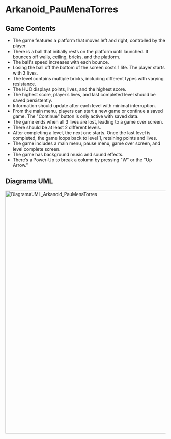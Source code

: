 # Arkanoid_PauMenaTorres

## Game Contents
  - The game features a platform that moves left and right, controlled by the player.
  - There is a ball that initially rests on the platform until launched. It bounces off walls, ceiling, bricks, and the platform.
  - The ball's speed increases with each bounce.
  - Losing the ball off the bottom of the screen costs 1 life. The player starts with 3 lives.
  - The level contains multiple bricks, including different types with varying resistance.
  - The HUD displays points, lives, and the highest score.
  - The highest score, player’s lives, and last completed level should be saved persistently.
  - Information should update after each level with minimal interruption.
  - From the main menu, players can start a new game or continue a saved game. The "Continue" button is only active with saved data.
  - The game ends when all 3 lives are lost, leading to a game over screen.
  - There should be at least 2 different levels.
  - After completing a level, the next one starts. Once the last level is completed, the game loops back to level 1, retaining points and lives.
  - The game includes a main menu, pause menu, game over screen, and level complete screen.
  - The game has background music and sound effects.
  - There’s a Power-Up to break a column by pressing "W" or the "Up Arrow."
## Diagrama UML

<img width="761" alt="DiagramaUML_Arkanoid_PauMenaTorres" src="https://github.com/user-attachments/assets/58d88e85-d1c6-4e65-a9ea-5d9ce7507f9e">
